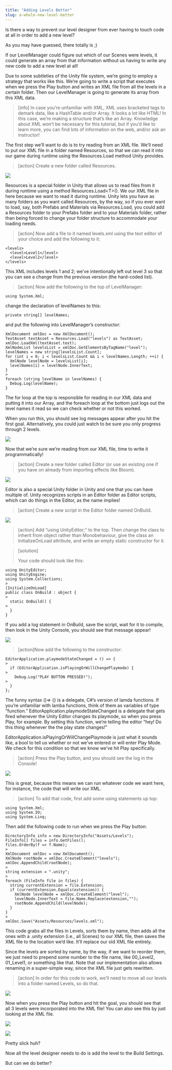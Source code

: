 ```yaml
---
title: "Adding Levels Better"
slug: a-whole-new-level-better
---
```


Is there a way to prevent our level designer from ever having to touch code at all in order to add a new level?

As you may have guessed, there totally is ;)

If our LevelManager could figure out which of our Scenes were levels, it could generate an array from that information without us having to write any new code to add a new level at all!

Due to some subtleties of the Unity file system, we’re going to employ a strategy that works like this. We’re going to write a script that executes when we press the Play button and writes an XML file from all the levels in a certain folder. Then our LevelManager is going to generate its array from this XML data.

>[info]
>In case you’re unfamiliar with XML, XML uses bracketed tags to demark data, like a HashTable and/or Array. It looks a lot like HTML! In this case, we’re making a structure that’s like an Array. Knowledge about XML won’t be necessary for this tutorial, but if you’d like to learn more, you can find lots of information on the web, and/or ask an instructor!

The first step we’ll want to do is to try reading from an XML file. We’ll need to put our XML file in a folder named Resources, so that we can read it into our game during runtime using the Resources.Load method Unity provides.

>[action]
>Create a new folder called Resources.

![](../media/image111.png)

Resources is a special folder in Unity that allows us to read files from it during runtime using a method Resources.Load&lt;T&gt;(). We our XML file in here because we want to read it during runtime. Unity lets you have as many folders as you want called Resources, by the way, so if you ever want to load, say, both Prefabs and Materials via Resources.Load, you could add a Resources folder to your Prefabs folder and to your Materials folder, rather than being forced to change your folder structure to accommodate your loading needs.

>[action]
>Now add a file to it named levels.xml using the text editor of your choice and add the following to it:
>
```
<levels>
  <level>Level1</level>
  <level>Level2</level>
</levels>
```

This XML includes levels 1 and 2; we’ve intentionally left out level 3 so that you can see a change from the previous version (the hard-coded list).

>[action]
>Now add the following to the top of LevelManager:
>
```
using System.Xml;
```
>
change the declaration of levelNames to this:
>
```
private string[] levelNames;
```
>
and put the following into LevelManager’s constructor:
>
```
XmlDocument xmlDoc = new XmlDocument();
TextAsset textAsset = Resources.Load("levels") as TextAsset;
xmlDoc.LoadXml(textAsset.text);
XmlNodeList levelsList = xmlDoc.GetElementsByTagName("level");
levelNames = new string[levelsList.Count];
for (int i = 0; i < levelsList.Count && i < levelNames.Length; ++i) {
  XmlNode levelNode = levelsList[i];
  levelNames[i] = levelNode.InnerText;
}
>
foreach (string levelName in levelNames) {
  Debug.Log(levelName);
}
```

The for loop at the top is responsible for reading in our XML data and putting it into our Array, and the foreach loop at the bottom just logs out the level names it read so we can check whether or not this worked.

When you run this, you should see log messages appear after you hit the first goal. Alternatively, you could just watch to be sure you only progress through 2 levels.

![](../media/image96.png)

Now that we’re sure we’re reading from our XML file, time to write it programmatically!

>[action]
>Create a new folder called Editor (or use an existing one if you have on already from importing effects like Bloom).

![](../media/image88.png)

Editor is also a special Unity folder in Unity and one that you can have multiple of. Unity recognizes scripts in an Editor folder as Editor scripts, which can do things in the Editor, as the name implies!

>[action]
>Create a new script in the Editor folder named OnBuild.

![](../media/image110.png)

>[action]
>Add “using UnityEditor;” to the top. Then change the class to inherit from object rather than Monobehaviour, give the class an InitializeOnLoad attribute, and write an empty static constructor for it.

<!-- -->

>[solution]
>
>Your code should look like this:
>
```
using UnityEditor;
using UnityEngine;
using System.Collections;
>
[InitializeOnLoad]
public class OnBuild : object {
>
  static OnBuild() {
>
  }
}
```

If you add a log statement in OnBuild, save the script, wait for it to compile, then look in the Unity Console, you should see that message appear!

![](../media/image81.png)

>[action]Now add the following to the constructor:
>
```
EditorApplication.playmodeStateChanged = () => {
>
  if (EditorApplication.isPlayingOrWillChangePlaymode) {
>
    Debug.Log("PLAY BUTTON PRESSED!");
>
  }
};
```

The funny syntax ()=&gt; {} is a delegate, C\#’s version of lamda functions. If you’re unfamiliar with lamba functions, think of them as variables of type “function.” EditorApplication.playmodeStateChanged is a delegate that gets fired whenever the Unity Editor changes its playmode, so when you press Play, for example. By setting this function, we’re telling the editor “hey! Do this thing whenever the the play state changes!”

EditorApplication.isPlayingOrWillChangePlaymode is just what it sounds like, a bool to tell us whether or not we’ve entered or will enter Play Mode. We check for this condition so that we know we’ve hit Play specifically.

>[action]
>Press the Play button, and you should see the log in the Console!

![](../media/image33.png)

This is great, because this means we can run whatever code we want here, for instance, the code that will write our XML.

>[action]
>To add that code, first add some using statements up top:
>
```
using System.Xml;
using System.IO;
using System.Linq;
```
>
Then add the following code to run when we press the Play button:
>
```
DirectoryInfo info = new DirectoryInfo("Assets/Levels");
FileInfo[] files = info.GetFiles();
files.OrderBy(f => f.Name);
>
XmlDocument xmlDoc = new XmlDocument();
XmlNode rootNode = xmlDoc.CreateElement("levels");
xmlDoc.AppendChild(rootNode);
>
string extension = ".unity";
>
foreach (FileInfo file in files) {
  string currentExtension = file.Extension;
  if (currentExtension.Equals(extension)) {
    XmlNode levelNode = xmlDoc.CreateElement("level");
    levelNode.InnerText = file.Name.Replace(extension,"");
    rootNode.AppendChild(levelNode);
  }
}
>
xmlDoc.Save("Assets/Resources/levels.xml");
```

This code grabs all the files in Levels, sorts them by name, then adds all the ones with a .unity extension (i.e., all Scenes) to our XML file, then saves the XML file to the location we’d like. It’ll replace our old XML file entirely.

Since the levels are sorted by name, by the way, if we want to reorder them, we just need to prepend some number to the file name, like 00\_Level2, 01\_Level1, or something like that. Note that our implementation also allows renaming in a super-simple way, since the XML file just gets rewritten.

>[action]
>In order for this code to work, we’ll need to move all our levels into a folder named Levels, so do that.

![](../media/image117.png)

Now when you press the Play button and hit the goal, you should see that all 3 levels were incorporated into the XML file! You can also see this by just looking at the XML file.

![](../media/image48.png)

![](../media/image37.png)

Pretty slick huh?

Now all the level designer needs to do is add the level to the Build Settings.

But can we do better?
